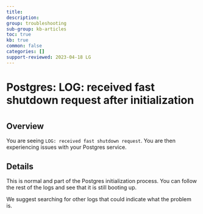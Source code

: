 ```yaml
---
title: 
description: 
group: troubleshooting
sub-group: kb-articles
toc: true
kb: true
common: false
categories: []
support-reviewed: 2023-04-18 LG
---
```


# Postgres: LOG: received fast shutdown request after initialization

#

## Overview

You are seeing `LOG: received fast shutdown request`. You are then
experiencing issues with your Postgres service.

## Details

This is normal and part of the Postgres initialization process. You can follow
the rest of the logs and see that it is still booting up.

We suggest searching for other logs that could indicate what the problem is.

